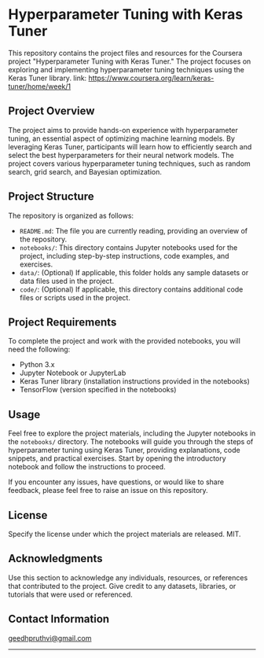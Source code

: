 # Hyperparameter Tuning with Keras Tuner

This repository contains the project files and resources for the Coursera project "Hyperparameter Tuning with Keras Tuner." The project focuses on exploring and implementing hyperparameter tuning techniques using the Keras Tuner library.
link: https://www.coursera.org/learn/keras-tuner/home/week/1

## Project Overview
The project aims to provide hands-on experience with hyperparameter tuning, an essential aspect of optimizing machine learning models. By leveraging Keras Tuner, participants will learn how to efficiently search and select the best hyperparameters for their neural network models. The project covers various hyperparameter tuning techniques, such as random search, grid search, and Bayesian optimization.

## Project Structure
The repository is organized as follows:

- `README.md`: The file you are currently reading, providing an overview of the repository.
- `notebooks/`: This directory contains Jupyter notebooks used for the project, including step-by-step instructions, code examples, and exercises.
- `data/`: (Optional) If applicable, this folder holds any sample datasets or data files used in the project.
- `code/`: (Optional) If applicable, this directory contains additional code files or scripts used in the project.

## Project Requirements
To complete the project and work with the provided notebooks, you will need the following:

- Python 3.x
- Jupyter Notebook or JupyterLab
- Keras Tuner library (installation instructions provided in the notebooks)
- TensorFlow (version specified in the notebooks)

## Usage
Feel free to explore the project materials, including the Jupyter notebooks in the `notebooks/` directory. The notebooks will guide you through the steps of hyperparameter tuning using Keras Tuner, providing explanations, code snippets, and practical exercises. Start by opening the introductory notebook and follow the instructions to proceed.

If you encounter any issues, have questions, or would like to share feedback, please feel free to raise an issue on this repository.

## License
Specify the license under which the project materials are released. MIT.

## Acknowledgments
Use this section to acknowledge any individuals, resources, or references that contributed to the project. Give credit to any datasets, libraries, or tutorials that were used or referenced.

## Contact Information
geedhpruthvi@gmail.com

---
